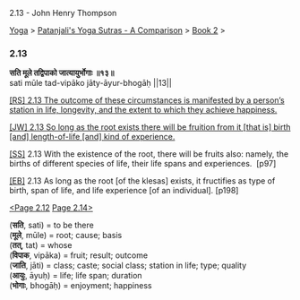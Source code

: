 2.13 - John Henry Thompson 

[Yoga](../../../yoga.md)‎ > ‎[Patanjali's Yoga Sutras - A Comparison](../../patanjani.md)‎ > ‎[Book 2](../book-2.md)‎ > ‎

### 2.13

**सति मूले तद्विपाको जात्यायुर्भोगाः ॥१३॥**  
sati mūle tad-vipāko jāty-āyur-bhogāḥ ||13||  
  
  
[\[RS\] 2.13 The outcome of these circumstances is manifested by a person’s station in life, longevity, and the extent to which they achieve happiness.](http://www.ashtangayoga.info/philosophy/yoga-sutra-patanjali/chapter-2/item/sati-mule-tad-vipako-jaty-ayur-bhogah-13/)  
  
[\[JW\] 2.13 So long as the root exists there will be fruition from it \[that is\] birth \[and\] length-of-life \[and\] kind of experience.](http://books.google.com/books?id=YzFImjtOxUwC&pg=PA122&ci=166%2C993%2C761%2C55&source=bookclip)  
  
[\[SS\]](http://www.amazon.com/Yoga-Sutras-Patanjali-Commentary-Satchidananda/dp/0932040381) 2.13 With the existence of the root, there will be fruits also: namely, the births of different species of life, their life spans and experiences.  \[p97\]  
  
[\[EB\]](http://www.amazon.com/Yoga-Sutras-Patanjali-Translation-Commentary/dp/0865477361/ref=sr_1_1?ie=UTF8&s=books&qid=1250508322&sr=1-1) 2.13 As long as the root \[of the klesas\] exists, it fructifies as type of birth, span of life, and life experience \[of an individual\]. \[p198\]  
  
[<Page 2.12](212.md)  [Page 2.14>](214.md)  
  
  

(**सति**, sati) = to be there  
(**मूले**, mūle) = root; cause; basis  
(**तत्**, tat) = whose  
(**विपाक**, vipāka) = fruit; result; outcome  
(**जाति**, jāti) = class; caste; social class; station in life; type; quality  
(**आयुः**, āyuḥ) = life; life span; duration  
(**भोगाः**, bhogāḥ) = enjoyment; happiness


